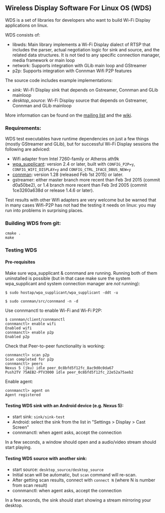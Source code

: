 ## Wireless Display Software For Linux OS (WDS)

WDS is a set of libraries for developers who want to build Wi-Fi Display applications on linux.

WDS consists of:
 * libwds: Main library implements a Wi-Fi Display dialect of RTSP that includes the parser, actual negotiation logic for sink and source, and the related data structures. It is not tied to any specific connection manager, media framework or main loop
 * network: Supports integration with GLib main loop and GStreamer
 * p2p: Supports integration with Connman Wifi P2P features


The source code includes example implementations:
 * _sink:_ Wi-Fi Display sink that depends on Gstreamer, Connman and GLib mainloop
 * _desktop_source:_ Wi-Fi Display source that depends on Gstreamer, Connman and GLib mainloop

More information can be found on the [mailing list](https://lists.01.org/mailman/listinfo/wysiwidi-dev) and the [wiki](https://github.com/01org/wds/wiki).

### Requirements:

WDS test executables have runtime dependencies on just a few things (mostly GStreamer and GLib), but for successful Wi-Fi Display sessions the following are adviced:
 * Wifi adapter from Intel 7260-family or Atheros ath9k
 * [wpa_supplicant](http://w1.fi/wpa_supplicant/): version 2.4 or later, built with	`CONFIG_P2P=y`, `CONFIG_WIFI_DISPLAY=y` and `CONFIG_CTRL_IFACE_DBUS_NEW=y`
 * [connman](https://01.org/connman): version 1.28 (released Feb 1st 2015) or later.
 * gstreamer: either master branch more recent than Feb 3rd 2015 (commit d0a50be2), or 1.4 branch more recent than 
Feb 3rd 2005 (commit 1ce3260a638d or release 1.4.6 or later).

Test results with other Wifi adapters are very welcome but be warned that in many cases Wifi-P2P has not had the testing it needs on linux: you may run into problems in surprising places.

### Building WDS from git:

```
cmake .
make
```

### Testing WDS

#### Pre-requisites

Make sure wpa_supplicant & connmand are running. Running both of them uninstalled is possible (but in that case make sure the system wpa_supplicant and system connection manager are _not_ running):

```
$ sudo hostap/wpa_supplicant/wpa_supplicant -ddt -u

$ sudo connman/src/connmand -n -d
```

Use connmanctl to enable Wi-Fi and Wi-Fi P2P:

```
$ connman/client/connmanctl
connmanctl> enable wifi
Enabled wifi
connmanctl> enable p2p
Enabled p2p
```

Check that Peer-to-peer functionality is working:

```
connmanctl> scan p2p
Scan completed for p2p
connmanctl> peers
Nexus 5 (jku) idle peer_0c8bfd5f12fc_8ac9d0c0da67
Push2TV 75AEB2-PTV3000 idle peer_0c8bfd5f12fc_22e52a75aeb2

```

Enable agent:

```
connmanctl> agent on
Agent registered
```

#### Testing WDS sink with an Android device (e.g. Nexus 5):

* start sink: `sink/sink-test`
* Android: select the sink from the list in "Settings > Display > Cast Screen"
* connmanctl: when agent asks, accept the connection

In a few seconds, a window should open and a audio/video stream should start playing.

#### Testing WDS source with another sink:

* start source: `desktop_source/desktop_source`
* Initial scan will be automatic, but `scan` command will re-scan.
* After getting scan results, connect with `connect N` (where N is number from scan result)
* connmanctl: when agent asks, accept the connection

In a few seconds, the sink should start showing a stream mirroring your desktop.

